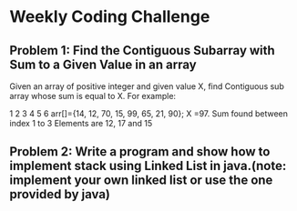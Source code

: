 # Weekly Coding Challenge

## Problem 1: Find the Contiguous Subarray with Sum to a Given Value in an array

Given an array of positive integer and given value X, find Contiguous sub array whose sum is equal to X.
For example:

1
2
3
4
5
6
arr[]={14, 12, 70, 15, 99, 65, 21, 90};
X =97.
Sum found between index 1 to 3
Elements are 12, 17 and 15

## Problem 2: Write a program and show how to implement stack using Linked List in java.(note: implement your own linked list or use the one provided by java)
